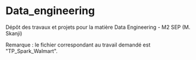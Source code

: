 # Data_engineering
Dépôt des travaux et projets pour la matière Data Engineering - M2 SEP (M. Skanji)

Remarque : le fichier correspondant au travail demandé est "TP_Spark_Walmart".

